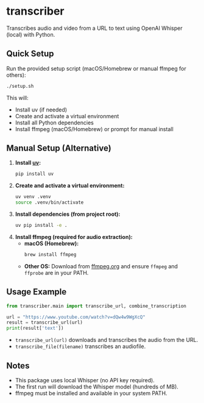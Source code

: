 # transcriber

Transcribes audio and video from a URL to text using OpenAI Whisper (local) with Python.

## Quick Setup

Run the provided setup script (macOS/Homebrew or manual ffmpeg for others):

```bash
./setup.sh
```

This will:
- Install uv (if needed)
- Create and activate a virtual environment
- Install all Python dependencies
- Install ffmpeg (macOS/Homebrew) or prompt for manual install

## Manual Setup (Alternative)

1. **Install [uv](https://github.com/astral-sh/uv):**
   ```bash
   pip install uv
   ```
2. **Create and activate a virtual environment:**
   ```bash
   uv venv .venv
   source .venv/bin/activate
   ```
3. **Install dependencies (from project root):**
   ```bash
   uv pip install -e .
   ```
4. **Install ffmpeg (required for audio extraction):**
   - **macOS (Homebrew):**
     ```bash
     brew install ffmpeg
     ```
   - **Other OS:**
     Download from [ffmpeg.org](https://ffmpeg.org/download.html) and ensure `ffmpeg` and `ffprobe` are in your PATH.

## Usage Example

```python
from transcriber.main import transcribe_url, combine_transcription

url = "https://www.youtube.com/watch?v=dQw4w9WgXcQ"
result = transcribe_url(url)
print(result['text'])
```

- `transcribe_url(url)` downloads and transcribes the audio from the URL.
- `transcribe_file(filename)` transcribes an audiofile. 

## Notes
- This package uses local Whisper (no API key required).
- The first run will download the Whisper model (hundreds of MB).
- ffmpeg must be installed and available in your system PATH.
